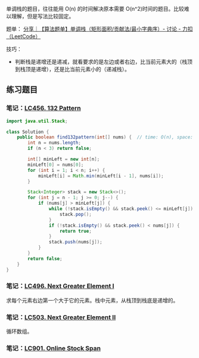 单调栈的题目，往往能用 O(n) 的时间解决原本需要 O(n^2)时间的题目。比较难以理解，但是写法比较固定。

题单： [分享｜【算法题单】单调栈（矩形面积/贡献法/最小字典序）- 讨论 - 力扣（LeetCode）](https://leetcode.cn/discuss/post/3579480/ti-dan-dan-diao-zhan-ju-xing-xi-lie-zi-d-u4hk/)

技巧：
- 判断栈是递增还是递减，就看要求的是左边或者右边，比当前元素大的（栈顶到栈顶是递增），还是比当前元素小的（递减栈）。

## 练习题目
### 笔记：[LC456. 132 Pattern](leetcode/LC456.%20132%20Pattern.md)

```java
import java.util.Stack;

class Solution {
    public boolean find132pattern(int[] nums) {  // time: O(n), space: O(n)
        int n = nums.length;
        if (n < 3) return false;

        int[] minLeft = new int[n];
        minLeft[0] = nums[0];
        for (int i = 1; i < n; i++) {
            minLeft[i] = Math.min(minLeft[i - 1], nums[i]);
        }

        Stack<Integer> stack = new Stack<>();
        for (int j = n - 1; j >= 0; j--) {
            if (nums[j] > minLeft[j]) {
                while (!stack.isEmpty() && stack.peek() <= minLeft[j]) {
                    stack.pop();
                }
                if (!stack.isEmpty() && stack.peek() < nums[j]) {
                    return true;
                }
                stack.push(nums[j]);
            }
        }
        return false;
    }
}
```

### 笔记：[LC496. Next Greater Element I](leetcode/LC496.%20Next%20Greater%20Element%20I.md)
求每个元素右边第一个大于它的元素。栈中元素，从栈顶到栈底是递增的。

### 笔记：[LC503. Next Greater Element II](leetcode/LC503.%20Next%20Greater%20Element%20II.md)
循环数组。

### 笔记：[LC901. Online Stock Span](leetcode/LC901.%20Online%20Stock%20Span.md)